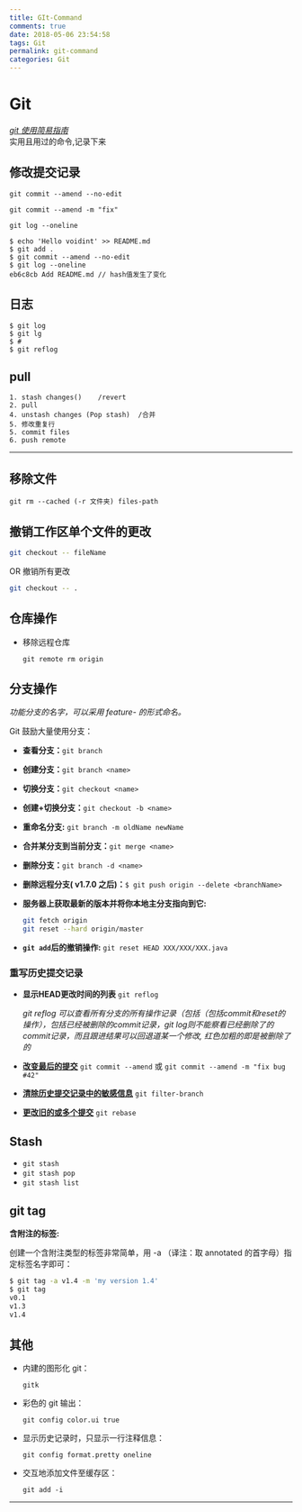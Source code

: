 ```yaml
---
title: GIt-Command
comments: true
date: 2018-05-06 23:54:58
tags: Git  
permalink: git-command
categories: Git
---
```


# Git 
*[git 使用简易指南]*  
 实用且用过的命令,记录下来
## 修改提交记录  
 ```
 git commit --amend --no-edit
 
 git commit --amend -m "fix"
 
 git log --oneline
 ```

 ```
 $ echo 'Hello voidint' >> README.md
 $ git add .
 $ git commit --amend --no-edit
 $ git log --oneline
 eb6c8cb Add README.md // hash值发生了变化
 ```


## 日志 
```	
$ git log
$ git lg   
$ #
$ git reflog
```

## pull
```
1. stash changes()    /revert
2. pull
4. unstash changes (Pop stash)  /合并
5. 修改重复行
5. commit files   
6. push remote
```
---
## 移除文件
```
git rm --cached (-r 文件夹) files-path   
```

## 撤销工作区单个文件的更改

  ```bash
  git checkout -- fileName
  ```

  OR 撤销所有更改

  ```bash
  git checkout -- .
  ```

## 仓库操作

- 移除远程仓库
	
	```
	git remote rm origin  
	```

## 分支操作

*功能分支的名字，可以采用 feature- 的形式命名。*

Git 鼓励大量使用分支：

- __查看分支：__`git branch`

- __创建分支：__`git branch <name>`

- __切换分支：__`git checkout <name>`

- __创建+切换分支：__`git checkout -b <name>`

- __重命名分支:__ `git branch -m oldName newName`

- __合并某分支到当前分支：__`git merge <name>`

- __删除分支：__`git branch -d <name>`

- __删除远程分支( v1.7.0 之后)：__`$ git push origin --delete <branchName>`
- __服务器上获取最新的版本并将你本地主分支指向到它:__
	
	``` bash
	git fetch origin  
	git reset --hard origin/master
	```

- __`git add`后的撤销操作:__ `git reset HEAD XXX/XXX/XXX.java`

### 重写历史提交记录

- __显示HEAD更改时间的列表__ `git reflog`  

    *git reflog 可以查看所有分支的所有操作记录（包括（包括commit和reset的操作），包括已经被删除的commit记录，git log则不能察看已经删除了的commit记录，而且跟进结果可以回退道某一个修改, 红色加粗的即是被删除了的*
- __[改变最后的提交]__ `git commit --amend` 或 `git commit --amend -m "fix bug #42"`

- __[清除历史提交记录中的敏感信息]__ `git filter-branch`
- __[更改旧的或多个提交]__ `git rebase`




## Stash 

- `git stash`
- `git stash pop`
- `git stash list`


## git tag

__含附注的标签:__ 

创建一个含附注类型的标签非常简单，用 -a （译注：取 annotated 的首字母）指定标签名字即可：  

``` bash
$ git tag -a v1.4 -m 'my version 1.4'  
$ git tag  
v0.1  
v1.3  
v1.4  
```


##  其他

- 内建的图形化 git：  

	```
	gitk
	```

- 彩色的 git 输出：  

	```
	git config color.ui true
	```
  
- 显示历史记录时，只显示一行注释信息：  

	```
	git config format.pretty oneline
	```
- 交互地添加文件至缓存区：  

	```
	git add -i
	```



---

[改变最后的提交]:https://www.atlassian.com/git/tutorials/rewriting-history
[更改旧的或多个提交]:改变最后的提交
[清除历史提交记录中的敏感信息]:http://debugtalk.com/post/clean-sensitive-data-from-git-history-commits/
[git 使用简易指南]:http://www.bootcss.com/p/git-guide/

